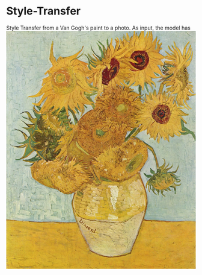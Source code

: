# Style-Transfer
Style Transfer from a Van Gogh's paint to a photo.
As input, the model has <img src="https://github.com/camilo1704/Style-Transfer/blob/master/gira.jpg" alt="alt text" width="whatever" height="whatever">

